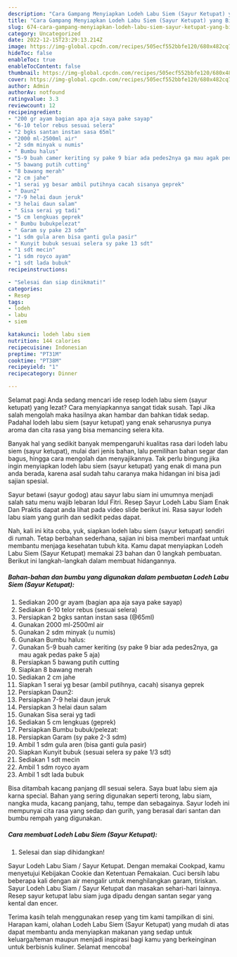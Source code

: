 ```yaml
---
description: "Cara Gampang Menyiapkan Lodeh Labu Siem (Sayur Ketupat) yang Bisa Manjain Lidah, Buat Buka Puasa}"
title: "Cara Gampang Menyiapkan Lodeh Labu Siem (Sayur Ketupat) yang Bisa Manjain Lidah, Buat Buka Puasa}"
slug: 674-cara-gampang-menyiapkan-lodeh-labu-siem-sayur-ketupat-yang-bisa-manjain-lidah-buat-buka-puasa
category: Uncategorized
date: 2022-12-15T23:29:13.214Z
image: https://img-global.cpcdn.com/recipes/505ecf552bbfe120/680x482cq70/lodeh-labu-siem-sayur-ketupat-foto-resep-utama.jpg
hideToc: false
enableToc: true
enableTocContent: false
thumbnail: https://img-global.cpcdn.com/recipes/505ecf552bbfe120/680x482cq70/lodeh-labu-siem-sayur-ketupat-foto-resep-utama.jpg
cover: https://img-global.cpcdn.com/recipes/505ecf552bbfe120/680x482cq70/lodeh-labu-siem-sayur-ketupat-foto-resep-utama.jpg
author: Admin
authorAv: notfound
ratingvalue: 3.3
reviewcount: 12
recipeingredient:
- "200 gr ayam bagian apa aja saya pake sayap"
- "6-10 telor rebus sesuai selera"
- "2 bgks santan instan sasa 65ml"
- "2000 ml-2500ml air"
- "2 sdm minyak u numis"
- " Bumbu halus"
- "5-9 buah camer keriting sy pake 9 biar ada pedes2nya ga mau agak pedas pake 5 aja"
- "5 bawang putih cutting"
- "8 bawang merah"
- "2 cm jahe"
- "1 serai yg besar ambil putihnya cacah sisanya geprek"
- " Daun2"
- "7-9 helai daun jeruk"
- "3 helai daun salam"
- " Sisa serai yg tadi"
- "5 cm lengkuas geprek"
- " Bumbu bubukpelezat"
- " Garam sy pake 23 sdm"
- "1 sdm gula aren bisa ganti gula pasir"
- " Kunyit bubuk sesuai selera sy pake 13 sdt"
- "1 sdt mecin"
- "1 sdm royco ayam"
- "1 sdt lada bubuk"
recipeinstructions:

- "Selesai dan siap dinikmati!"
categories:
- Resep
tags:
- lodeh
- labu
- siem

katakunci: lodeh labu siem 
nutrition: 144 calories
recipecuisine: Indonesian
preptime: "PT31M"
cooktime: "PT38M"
recipeyield: "1"
recipecategory: Dinner

---
```



Selamat pagi Anda sedang mencari ide resep lodeh labu siem (sayur ketupat) yang lezat? Cara menyiapkannya sangat tidak susah. Tapi Jika salah mengolah maka hasilnya akan hambar dan bahkan tidak sedap. Padahal lodeh labu siem (sayur ketupat) yang enak seharusnya punya aroma dan cita rasa yang bisa memancing selera kita.


Banyak hal yang sedikit banyak mempengaruhi kualitas rasa dari lodeh labu siem (sayur ketupat), mulai dari jenis bahan, lalu pemilihan bahan segar dan bagus, hingga cara mengolah dan menyajikannya. Tak perlu bingung jika ingin menyiapkan lodeh labu siem (sayur ketupat) yang enak di mana pun anda berada, karena asal sudah tahu caranya maka hidangan ini bisa jadi sajian spesial.

Sayur betawi (sayur godog) atau sayur labu siam ini umumnya menjadi salah satu menu wajib lebaran Idul Fitri. Resep Sayur Lodeh Labu Siam Enak Dan Praktis dapat anda lihat pada video slide berikut ini. Rasa sayur lodeh labu siam yang gurih dan sedikit pedas dapat.


Nah, kali ini kita coba, yuk, siapkan lodeh labu siem (sayur ketupat) sendiri di rumah. Tetap berbahan sederhana, sajian ini bisa memberi manfaat untuk membantu menjaga kesehatan tubuh kita. Kamu dapat menyiapkan Lodeh Labu Siem (Sayur Ketupat) memakai 23 bahan dan 0 langkah pembuatan. Berikut ini langkah-langkah dalam membuat hidangannya.

<!--inarticleads1-->

##### Bahan-bahan dan bumbu yang digunakan dalam pembuatan Lodeh Labu Siem (Sayur Ketupat):

1. Sediakan 200 gr ayam (bagian apa aja saya pake sayap)
1. Sediakan 6-10 telor rebus (sesuai selera)
1. Persiapkan 2 bgks santan instan sasa (@65ml)
1. Gunakan 2000 ml-2500ml air
1. Gunakan 2 sdm minyak (u numis)
1. Gunakan  Bumbu halus:
1. Gunakan 5-9 buah camer keriting (sy pake 9 biar ada pedes2nya, ga mau agak pedas pake 5 aja)
1. Persiapkan 5 bawang putih cutting
1. Siapkan 8 bawang merah
1. Sediakan 2 cm jahe
1. Siapkan 1 serai yg besar (ambil putihnya, cacah) sisanya geprek
1. Persiapkan  Daun2:
1. Persiapkan 7-9 helai daun jeruk
1. Persiapkan 3 helai daun salam
1. Gunakan  Sisa serai yg tadi
1. Sediakan 5 cm lengkuas (geprek)
1. Persiapkan  Bumbu bubuk/pelezat:
1. Persiapkan  Garam (sy pake 2-3 sdm)
1. Ambil 1 sdm gula aren (bisa ganti gula pasir)
1. Siapkan  Kunyit bubuk (sesuai selera sy pake 1/3 sdt)
1. Sediakan 1 sdt mecin
1. Ambil 1 sdm royco ayam
1. Ambil 1 sdt lada bubuk


Bisa ditambah kacang panjang dll sesuai selera. Saya buat labu siem aja karna special. Bahan yang sering digunakan seperti terong, labu siam, nangka muda, kacang panjang, tahu, tempe dan sebagainya. Sayur lodeh ini mempunyai cita rasa yang sedap dan gurih, yang berasal dari santan dan bumbu rempah yang digunakan. 

<!--inarticleads2-->

##### Cara membuat Lodeh Labu Siem (Sayur Ketupat):


1. Selesai dan siap dihidangkan!

Sayur Lodeh Labu Siam / Sayur Ketupat. Dengan memakai Cookpad, kamu menyetujui Kebijakan Cookie dan Ketentuan Pemakaian. Cuci bersih labu beberapa kali dengan air mengalir untuk menghilangkan garam, tiriskan. Sayur Lodeh Labu Siam / Sayur Ketupat dan masakan sehari-hari lainnya. Resep sayur ketupat labu siam juga dipadu dengan santan segar yang kental dan encer. 

Terima kasih telah menggunakan resep yang tim kami tampilkan di sini. Harapan kami, olahan Lodeh Labu Siem (Sayur Ketupat) yang mudah di atas dapat membantu anda menyiapkan makanan yang sedap untuk keluarga/teman maupun menjadi inspirasi bagi kamu yang berkeinginan untuk berbisnis kuliner. Selamat mencoba!
